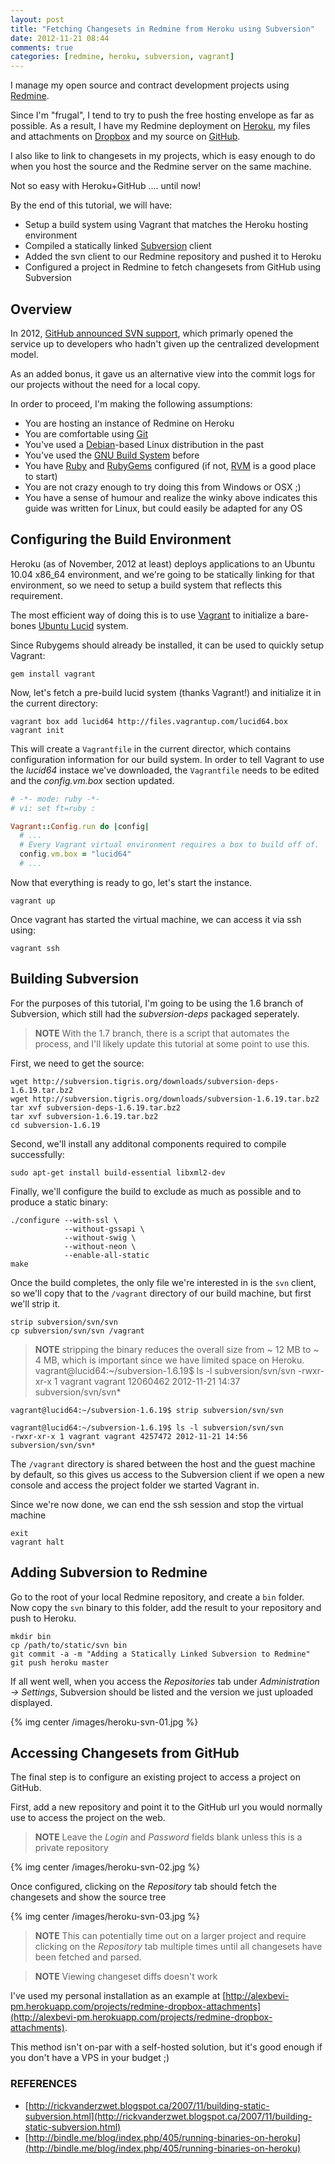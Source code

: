 ```yaml
---
layout: post
title: "Fetching Changesets in Redmine from Heroku using Subversion"
date: 2012-11-21 08:44
comments: true
categories: [redmine, heroku, subversion, vagrant]
---
```


I manage my open source and contract development projects using [Redmine](http://www.redmine.org).

Since I'm "frugal", I tend to try to push the free hosting envelope as far as possible. As a result, I have my Redmine deployment on [Heroku](http://www.heroku.com), my files and attachments on [Dropbox](http://www.dropbox.com) and my source on [GitHub](https://github.com).

I also like to link to changesets in my projects, which is easy enough to do when you host the source and the Redmine server on the same machine.

Not so easy with Heroku+GitHub .... until now!

By the end of this tutorial, we will have:

* Setup a build system using Vagrant that matches the Heroku hosting environment
* Compiled a statically linked [Subversion](http://subversion.apache.org/) client
* Added the svn client to our Redmine repository and pushed it to Heroku
* Configured a project in Redmine to fetch changesets from GitHub using Subversion

<!-- more -->

## Overview

In 2012, [GitHub announced SVN support](https://github.com/blog/626-announcing-svn-support), which primarly opened the service up to developers who hadn't given up the centralized development model. 

As an added bonus, it gave us an alternative view into the commit logs for our projects without the need for a local copy.

In order to proceed, I'm making the following assumptions:

* You are hosting an instance of Redmine on Heroku
* You are comfortable using [Git](http://git-scm.com)
* You've used a [Debian](http://debian.org)-based Linux distribution in the past
* You've used the [GNU Build System](http://en.wikipedia.org/wiki/GNU_build_system) before
* You have [Ruby](http://www.ruby-lang.org) and [RubyGems](http://rubygems.org) configured (if not, [RVM](http://rvm.io) is a good place to start)
* You are not crazy enough to try doing this from Windows or OSX ;) 
* You have a sense of humour and realize the winky above indicates this guide was written for Linux, but could easily be adapted for any OS

## Configuring the Build Environment

Heroku (as of November, 2012 at least) deploys applications to an Ubuntu 10.04 x86_64 environment, and we're going to be statically linking for that environment, so we need to setup a build system that reflects this requirement.

The most efficient way of doing this is to use [Vagrant](http://vagrantup.com) to initialize a bare-bones [Ubuntu Lucid](http://releases.ubuntu.com/lucid) system.

Since Rubygems should already be installed, it can be used to quickly setup Vagrant:

	gem install vagrant

Now, let's fetch a pre-build lucid system (thanks Vagrant!) and initialize it in the current directory:

	vagrant box add lucid64 http://files.vagrantup.com/lucid64.box
	vagrant init

This will create a `Vagrantfile` in the current director, which contains configuration information for our build system. In order to tell Vagrant to use the _lucid64_ instace we've downloaded, the `Vagrantfile` needs to be edited and the *config.vm.box* section updated.

``` ruby
# -*- mode: ruby -*-
# vi: set ft=ruby :

Vagrant::Config.run do |config|  
  # ...
  # Every Vagrant virtual environment requires a box to build off of.
  config.vm.box = "lucid64"
  # ...
```

Now that everything is ready to go, let's start the instance.

	vagrant up

Once vagrant has started the virtual machine, we can access it via ssh using:	
	
	vagrant ssh

## Building Subversion

For the purposes of this tutorial, I'm going to be using the 1.6 branch of Subversion, which still had the _subversion-deps_ packaged seperately. 

> **NOTE** With the 1.7 branch, there is a script that automates the process, and I'll likely update this tutorial at some point to use this.

First, we need to get the source:
	
	wget http://subversion.tigris.org/downloads/subversion-deps-1.6.19.tar.bz2
	wget http://subversion.tigris.org/downloads/subversion-1.6.19.tar.bz2
	tar xvf subversion-deps-1.6.19.tar.bz2
	tar xvf subversion-1.6.19.tar.bz2
	cd subversion-1.6.19
	
Second, we'll install any additonal components required to compile successfully:

	sudo apt-get install build-essential libxml2-dev

Finally, we'll configure the build to exclude as much as possible and to produce a static binary:

	./configure --with-ssl \
	            --without-gssapi \
	            --without-swig \
	            --without-neon \
	            --enable-all-static
	make

Once the build completes, the only file we're interested in is the `svn` client, so we'll copy that to the `/vagrant` directory of our build machine, but first we'll strip it.

	strip subversion/svn/svn
	cp subversion/svn/svn /vagrant

> **NOTE** stripping the binary reduces the overall size from ~ 12 MB to ~ 4 MB, which is important since we have limited space on Heroku.
	vagrant@lucid64:~/subversion-1.6.19$ ls -l subversion/svn/svn
	-rwxr-xr-x 1 vagrant vagrant 12060462 2012-11-21 14:37 subversion/svn/svn*
>	
	vagrant@lucid64:~/subversion-1.6.19$ strip subversion/svn/svn   
>	
	vagrant@lucid64:~/subversion-1.6.19$ ls -l subversion/svn/svn
	-rwxr-xr-x 1 vagrant vagrant 4257472 2012-11-21 14:56 subversion/svn/svn*

The `/vagrant` directory is shared between the host and the guest machine by default, so this gives us access to the Subversion client if we open a new console and access the project folder we started Vagrant in.

Since we're now done, we can end the ssh session and stop the virtual machine	

	exit
	vagrant halt

## Adding Subversion to Redmine

Go to the root of your local Redmine repository, and create a `bin` folder. Now copy the `svn` binary to this folder, add the result to your repository and push to Heroku.

	mkdir bin
	cp /path/to/static/svn bin	
	git commit -a -m "Adding a Statically Linked Subversion to Redmine"
	git push heroku master

If all went well, when you access the *Repositories* tab under *Administration -> Settings*, Subversion should be listed and the version we just uploaded displayed.

{% img center /images/heroku-svn-01.jpg %}

## Accessing Changesets from GitHub

The final step is to configure an existing project to access a project on GitHub.

First, add a new repository and point it to the GitHub url you would normally use to access the project on the web.

> **NOTE** Leave the *Login* and *Password* fields blank unless this is a private repository

{% img center /images/heroku-svn-02.jpg %}

Once configured, clicking on the *Repository* tab should fetch the changesets and show the source tree

{% img center /images/heroku-svn-03.jpg %}

> **NOTE** This can potentially time out on a larger project and require clicking on the *Repository* tab multiple times until all changesets have been fetched and parsed.

> **NOTE** Viewing changeset diffs doesn't work

I've used my personal installation as an example at [http://alexbevi-pm.herokuapp.com/projects/redmine-dropbox-attachments](http://alexbevi-pm.herokuapp.com/projects/redmine-dropbox-attachments).

This method isn't on-par with a self-hosted solution, but it's good enough if you don't have a VPS in your budget ;)

### REFERENCES

* [http://rickvanderzwet.blogspot.ca/2007/11/building-static-subversion.html](http://rickvanderzwet.blogspot.ca/2007/11/building-static-subversion.html)
* [http://bindle.me/blog/index.php/405/running-binaries-on-heroku](http://bindle.me/blog/index.php/405/running-binaries-on-heroku)